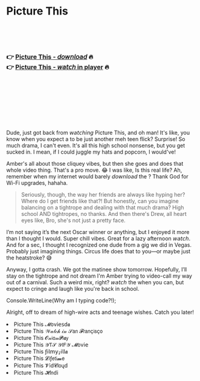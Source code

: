 <h1>Picture This</h1>

<br><br><br>

<h3>👉 <a href="https://Coreys-maivormame1979.github.io/hrjlslecez/">Picture This - 𝘥𝘰𝘸𝘯𝘭𝘰𝘢𝘥</a> 🔥<br>
👉 <a href="https://Coreys-maivormame1979.github.io/hrjlslecez/">Picture This - 𝘸𝘢𝘵𝘤𝘩 in player</a> 🔥
</h3>



<br><br><br><br><br><br><br>


Dude, just got back from 𝘸𝘢𝘵𝘤𝘩𝘪𝘯𝘨 Picture This, and oh man! It's like, you know when you expect a   to be just another meh teen flick? Surprise! So much drama, I can't even. It's all this high school nonsense, but you get sucked in. I mean, if I could juggle my hats and popcorn, I would've! 

Amber's all about those cliquey vibes, but then she goes and does that whole video thing. That's a pro move. 😂 I was like, Is this real life? Ah, remember when my internet would barely 𝘥𝘰𝘸𝘯𝘭𝘰𝘢𝘥 the  ? Thank God for Wi-Fi upgrades, hahaha. 

> Seriously, though, the way her friends are always like hyping her? Where do I get friends like that?! But honestly, can you imagine balancing on a tightrope and dealing with that much drama? High school AND tightropes, no thanks. And then there's Drew, all heart eyes like, Bro, she's not just a pretty face.

I’m not saying it’s the next Oscar winner or anything, but I enjoyed it more than I thought I would. Super chill vibes. Great for a lazy afternoon 𝘸𝘢𝘵𝘤𝘩. And for a sec, I thought I recognized one dude from a gig we did in Vegas. Probably just imagining things. Circus life does that to you—or maybe just the heatstroke? 😅

Anyway, I gotta crash. We got the matinee show tomorrow. Hopefully, I’ll stay on the tightrope and not dream I'm Amber trying to video-call my way out of a carnival. Such a weird mix, right? 𝘸𝘢𝘵𝘤𝘩 the   when you can, but expect to cringe and laugh like you're back in school.

Console.WriteLine(Why am I typing code?!);

Alright, off to dream of high-wire acts and teenage wishes. Catch you later!

<li>Picture This 𝓜𝗈ν𝗂𝖾𝗌ԁ𝖆</li>
<li>Picture This 𝒲𝒶𝓉𝒸𝒽 𝒾𝓃 𝒮𝖺𝗇 𝓕𝗋𝖺𝗇ç𝗂𝗌ç𝗈</li>
<li>Picture This 𝓞𝓃𝗂𝗈𝓃𝓟𝗅𝖆𝗒</li>
<li>Picture This 𝒴𝖳𝒮 𝒴𝖨𝖥𝒴 𝓜𝗈ν𝗂𝖾</li>
<li>Picture This ƒ𝗂𝗅𝗆𝗒𝓏𝗂𝗅𝗅𝖆</li>
<li>Picture This 𝓛𝗂ƒ𝖾𝗍𝗂𝓶𝖾</li>
<li>Picture This 𝓥𝗂ԁ𝓒𝗅𝗈ųԁ</li>
<li>Picture This 𝓗𝗂𝗇ԁ𝗂</li>
